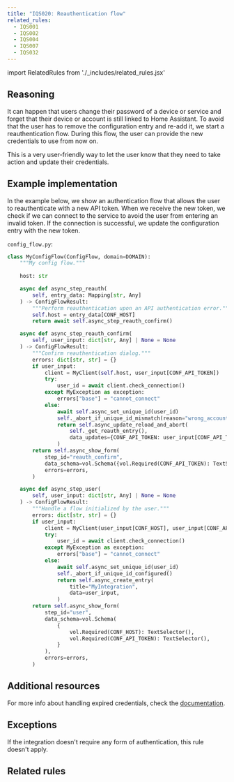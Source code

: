 ```yaml
---
title: "IQS020: Reauthentication flow"
related_rules:
  - IQS001
  - IQS002
  - IQS004
  - IQS007
  - IQS032
---
```

import RelatedRules from './_includes/related_rules.jsx'

## Reasoning

It can happen that users change their password of a device or service and forget that their device or account is still linked to Home Assistant.
To avoid that the user has to remove the configuration entry and re-add it, we start a reauthentication flow.
During this flow, the user can provide the new credentials to use from now on.

This is a very user-friendly way to let the user know that they need to take action and update their credentials.

## Example implementation

In the example below, we show an authentication flow that allows the user to reauthenticate with a new API token.
When we receive the new token, we check if we can connect to the service to avoid the user from entering an invalid token.
If the connection is successful, we update the configuration entry with the new token.

`config_flow.py`:
```python {6-11,13-35} showLineNumbers
class MyConfigFlow(ConfigFlow, domain=DOMAIN):
    """My config flow."""
    
    host: str

    async def async_step_reauth(
        self, entry_data: Mapping[str, Any]
    ) -> ConfigFlowResult:
        """Perform reauthentication upon an API authentication error."""
        self.host = entry_data[CONF_HOST]
        return await self.async_step_reauth_confirm()

    async def async_step_reauth_confirm(
        self, user_input: dict[str, Any] | None = None
    ) -> ConfigFlowResult:
        """Confirm reauthentication dialog."""
        errors: dict[str, str] = {}
        if user_input:
            client = MyClient(self.host, user_input[CONF_API_TOKEN])
            try:
                user_id = await client.check_connection()
            except MyException as exception:
                errors["base"] = "cannot_connect"
            else:
                await self.async_set_unique_id(user_id)
                self._abort_if_unique_id_mismatch(reason="wrong_account")
                return self.async_update_reload_and_abort(
                    self._get_reauth_entry(),
                    data_updates={CONF_API_TOKEN: user_input[CONF_API_TOKEN]},
                )
        return self.async_show_form(
            step_id="reauth_confirm",
            data_schema=vol.Schema({vol.Required(CONF_API_TOKEN): TextSelector()}),
            errors=errors,
        )

    async def async_step_user(
        self, user_input: dict[str, Any] | None = None
    ) -> ConfigFlowResult:
        """Handle a flow initialized by the user."""
        errors: dict[str, str] = {}
        if user_input:
            client = MyClient(user_input[CONF_HOST], user_input[CONF_API_TOKEN])
            try:
                user_id = await client.check_connection()
            except MyException as exception:
                errors["base"] = "cannot_connect"
            else:
                await self.async_set_unique_id(user_id)
                self._abort_if_unique_id_configured()
                return self.async_create_entry(
                    title="MyIntegration",
                    data=user_input,
                )
        return self.async_show_form(
            step_id="user",
            data_schema=vol.Schema(
                {
                    vol.Required(CONF_HOST): TextSelector(),
                    vol.Required(CONF_API_TOKEN): TextSelector(),
                }
            ),
            errors=errors,
        )
```

## Additional resources

For more info about handling expired credentials, check the [documentation](../../../integration_setup_failures#handling-expired-credentials).

## Exceptions

If the integration doesn't require any form of authentication, this rule doesn't apply.

## Related rules

<RelatedRules relatedRules={frontMatter.related_rules}></RelatedRules>